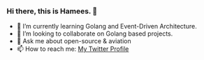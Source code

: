 ### Hi there, this is Hamees. 👋

<!--
**hamees-sayed/hamees-sayed** is a ✨ _special_ ✨ repository because its `README.md` (this file) appears on your GitHub profile.

Here are some ideas to get you started:
-->
- 🌱 I’m currently learning Golang and Event-Driven Architecture.
- 👯 I’m looking to collaborate on Golang based projects.
- 💬 Ask me about open-source & aviation
- 📫 How to reach me: [My Twitter Profile](https://twitter.com/HameesSayed2)

